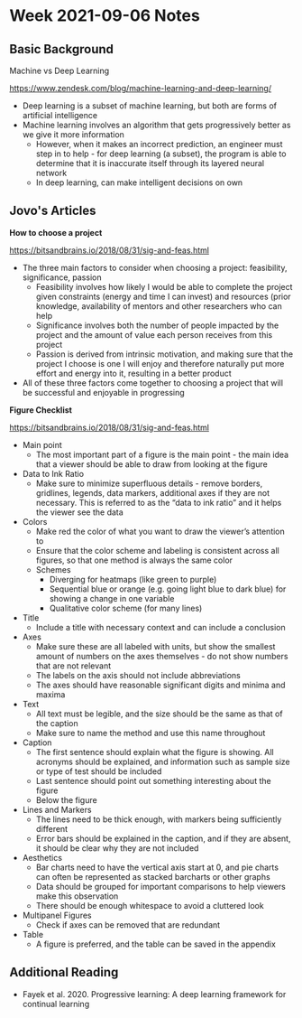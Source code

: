 # Week 2021-09-06 Notes

## Basic Background
Machine vs Deep Learning

https://www.zendesk.com/blog/machine-learning-and-deep-learning/
- Deep learning is a subset of machine learning, but both are forms of artificial intelligence
- Machine learning involves an algorithm that gets progressively better as we give it more information
    - However, when it makes an incorrect prediction, an engineer must step in to help - for deep learning (a subset), the program is able to determine that it is inaccurate itself through its layered neural network
    - In deep learning, can make intelligent decisions on own

## Jovo's Articles
**How to choose a project**

https://bitsandbrains.io/2018/08/31/sig-and-feas.html
- The three main factors to consider when choosing a project: feasibility, significance, passion
    - Feasibility involves how likely I would be able to complete the project given constraints (energy and time I can invest) and resources (prior knowledge, availability of mentors and other researchers who can help
    - Significance involves both the number of people impacted by the project and the amount of value each person receives from this project
    - Passion is derived from intrinsic motivation, and making sure that the project I choose is one I will enjoy and therefore naturally put more effort and energy into it, resulting in a better product
- All of these three factors come together to choosing a project that will be successful and enjoyable in progressing

**Figure Checklist**

https://bitsandbrains.io/2018/08/31/sig-and-feas.html
- Main point 
    - The most important part of a figure is the main point - the main idea that a viewer should be able to draw from looking at the figure
- Data to Ink Ratio
    - Make sure to minimize superfluous details - remove borders, gridlines, legends, data markers, additional axes if they are not necessary. This is referred to as the “data to ink ratio” and it helps the viewer see the data
- Colors
    - Make red the color of what you want to draw the viewer’s attention to
    - Ensure that the color scheme and labeling is consistent across all figures, so that one method is always the same color
    - Schemes
        - Diverging for heatmaps (like green to purple)
        - Sequential blue or orange (e.g. going light blue to dark blue) for showing a change in one variable
        - Qualitative color scheme (for many lines)
- Title
    - Include a title with necessary context and can include a conclusion
- Axes
    - Make sure these are all labeled with units, but show the smallest amount of numbers on the axes themselves - do not show numbers that are not relevant
    - The labels on the axis should not include abbreviations
    - The axes should have reasonable significant digits and minima and maxima
- Text
    - All text must be legible, and the size should be the same as that of the caption
    - Make sure to name the method and use this name throughout
- Caption
    - The first sentence should explain what the figure is showing. All acronyms should be explained, and information such as sample size or type of test should be included
    - Last sentence should point out something interesting about the figure
    - Below the figure
- Lines and Markers
    - The lines need to be thick enough, with markers being sufficiently different 
    - Error bars should be explained in the caption, and if they are absent, it should be clear why they are not included
- Aesthetics
    - Bar charts need to have the vertical axis start at 0, and pie charts can often be represented as stacked barcharts or other graphs
    - Data should be grouped for important comparisons to help viewers make this observation 
    - There should be enough whitespace to avoid a cluttered look
- Multipanel Figures
    - Check if axes can be removed that are redundant
- Table
    - A figure is preferred, and the table can be saved in the appendix


## Additional Reading
- Fayek et al. 2020. Progressive learning: A deep learning framework for continual learning

